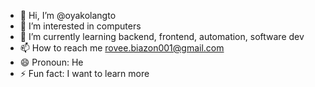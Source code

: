 - 👋 Hi, I’m @oyakolangto
- 👀 I’m interested in computers
- 🌱 I’m currently learning backend, frontend, automation, software dev
- 📫 How to reach me rovee.biazon001@gmail.com
- 😄 Pronoun: He
- ⚡ Fun fact: I want to learn more

<!---
oyakolangto/oyakolangto is a ✨ special ✨ repository because its `README.md` (this file) appears on your GitHub profile.
You can click the Preview link to take a look at your changes.
--->
